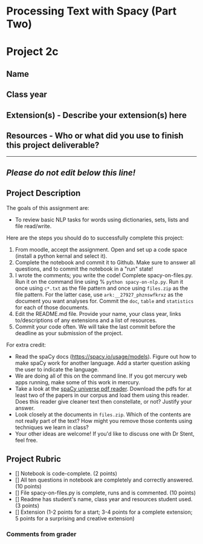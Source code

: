 # Processing Text with Spacy (Part Two)

# Project 2c

## Name

## Class year

## Extension(s) - Describe your extension(s) here

## Resources - Who or what did you use to finish this project deliverable?


-----------------------------------------------------------------------------------------------------------------------------------------------
*Please do not edit below this line!*
-----------------------------------------------------------------------------------------------------------------------------------------------

## Project Description

The goals of this assignment are:
* To review basic NLP tasks for words using dictionaries, sets, lists and file read/write.

Here are the steps you should do to successfully complete this project:
1. From moodle, accept the assignment. Open and set up a code space (install a python kernal and select it).
2. Complete the notebook and commit it to Github. Make sure to answer all questions, and to commit the notebook in a "run" state!
3. I wrote the comments; you write the code! Complete spacy-on-files.py. Run it on the command line using % `python spacy-on-nlp.py`. Run it once using `c*.txt` as the file pattern and once using `files.zip` as the file pattern. For the latter case, use `ark:__27927_phznswfkrxz` as the document you want analyses for. Commit the `doc`, `table` and `statistics` for each of those documents.
4. Edit the README.md file. Provide your name, your class year, links to/descriptions of any extensions and a list of resources. 
5. Commit your code often. We will take the last commit before the deadline as your submission of the project.

For extra credit:
* Read the spaCy docs (https://spacy.io/usage/models). Figure out how to make spaCy work for another language. Add a starter question asking the user to indicate the language. 
* We are doing all of this on the command line. If you got mercury web apps running, make some of this work in mercury.
* Take a look at the [spaCy universe pdf reader](https://spacy.io/universe/project/spacypdfreader/). Download the pdfs for at least two of the papers in our corpus and load them using this reader. Does this reader give cleaner text then constellate, or not? Justify your answer.
* Look closely at the documents in `files.zip`. Which of the contents are not really part of the text? How might you remove those contents using techniques we learn in class?
* Your other ideas are welcome! If you'd like to discuss one with Dr Stent, feel free.


## Project Rubric

- [] Notebook is code-complete. (2 points)
- [] All ten questions in notebook are completely and correctly answered. (10 points)
- [] File spacy-on-files.py is complete, runs and is commented. (10 points)
- [] Readme has student's name, class year and resources student used. (3 points)
- [] Extension (1-2 points for a start; 3-4 points for a complete extension; 5 points for a surprising and creative extension)

### Comments from grader
